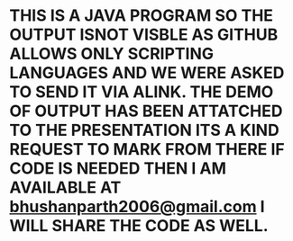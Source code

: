 # THIS IS A JAVA PROGRAM SO THE OUTPUT ISNOT VISBLE AS GITHUB ALLOWS ONLY SCRIPTING LANGUAGES AND WE WERE ASKED TO SEND IT VIA ALINK. THE DEMO OF OUTPUT HAS BEEN ATTATCHED TO THE PRESENTATION ITS A KIND REQUEST TO MARK FROM THERE IF CODE IS NEEDED THEN I AM AVAILABLE AT bhushanparth2006@gmail.com I WILL SHARE THE CODE AS WELL.
